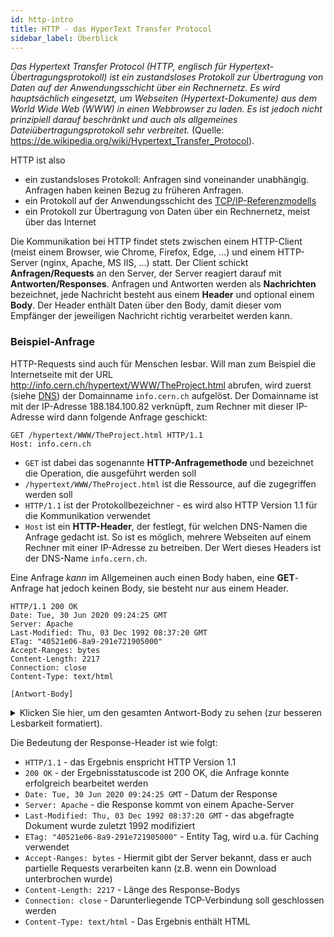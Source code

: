 ```yaml
---
id: http-intro
title: HTTP - das HyperText Transfer Protocol
sidebar_label: Überblick
---
```


*Das Hypertext Transfer Protocol (HTTP, englisch für Hypertext-Übertragungsprotokoll) ist ein* 
*zustandsloses Protokoll zur Übertragung von Daten auf der Anwendungsschicht über ein Rechnernetz.* 
*Es wird hauptsächlich eingesetzt, um Webseiten (Hypertext-Dokumente) aus dem World Wide Web (WWW)* 
*in einen Webbrowser zu laden. Es ist jedoch nicht prinzipiell darauf beschränkt und auch als*
*allgemeines Dateiübertragungsprotokoll sehr verbreitet.*
(Quelle: https://de.wikipedia.org/wiki/Hypertext_Transfer_Protocol).

HTTP ist also
- ein zustandsloses Protokoll: Anfragen sind voneinander unabhängig. Anfragen haben keinen Bezug zu früheren Anfragen.
- ein Protokoll auf der Anwendungsschicht des [TCP/IP-Referenzmodells](intro-protocols)
- ein Protokoll zur Übertragung von Daten über ein Rechnernetz, meist über das Internet

Die Kommunikation bei HTTP findet stets zwischen einem HTTP-Client (meist einem Browser, wie
Chrome, Firefox, Edge, ...) und einem HTTP-Server (nginx, Apache, MS IIS, ...) statt. Der Client
schickt **Anfragen/Requests** an den Server, der Server reagiert darauf mit **Antworten/Responses**.
Anfragen und Antworten werden als **Nachrichten** bezeichnet, jede Nachricht besteht aus einem 
**Header** und optional einem **Body**. Der Header enthält Daten über den Body, damit dieser vom Empfänger
der jeweiligen Nachricht richtig verarbeitet werden kann.

### Beispiel-Anfrage
HTTP-Requests sind auch für Menschen lesbar. Will man zum Beispiel die Internetseite mit
der URL http://info.cern.ch/hypertext/WWW/TheProject.html abrufen, wird zuerst (siehe [DNS](intro-dns))
der Domainname `info.cern.ch` aufgelöst. Der Domainname ist mit der IP-Adresse 188.184.100.82
verknüpft, zum Rechner mit dieser IP-Adresse wird dann folgende Anfrage geschickt:
```
GET /hypertext/WWW/TheProject.html HTTP/1.1
Host: info.cern.ch
```

- `GET` ist dabei das sogenannte **HTTP-Anfragemethode** und bezeichnet die Operation, die ausgeführt werden soll
- `/hypertext/WWW/TheProject.html` ist die Ressource, auf die zugegriffen werden soll
- `HTTP/1.1` ist der Protokollbezeichner - es wird also HTTP Version 1.1 für die Kommunikation verwendet
- `Host` ist ein **HTTP-Header**, der festlegt, für welchen DNS-Namen die Anfrage gedacht ist. So ist es möglich, mehrere Webseiten auf einem Rechner mit einer IP-Adresse zu betreiben. Der Wert dieses Headers ist der DNS-Name `info.cern.ch`.

Eine Anfrage *kann* im Allgemeinen auch einen Body haben, eine **GET**-Anfrage hat jedoch keinen Body, sie besteht nur aus
einem Header.

```
HTTP/1.1 200 OK 
Date: Tue, 30 Jun 2020 09:24:25 GMT  
Server: Apache  
Last-Modified: Thu, 03 Dec 1992 08:37:20 GMT  
ETag: "40521e06-8a9-291e721905000"   
Accept-Ranges: bytes  
Content-Length: 2217  
Connection: close  
Content-Type: text/html

[Antwort-Body]
```

<details>
<summary>Klicken Sie hier, um den gesamten Antwort-Body zu sehen (zur besseren Lesbarkeit formatiert).</summary>


```html
<HEADER>
  <TITLE>The World Wide Web project<TITLE> 
  <NEXTID N="55"> 
</HEADER> 
<BODY> 
  <H1>World Wide Web</H1>
  The WorldWideWeb (W3) is a wide-area<A NAME=0 HREF="WhatIs.html"> hypermedia</A> 
  information retrieval initiative aiming to give universal access to a large universe 
  of documents.
  <P> 
  Everything there is online about W3 is linked directly or indirectly to this document, 
  including an <A NAME=24 HREF="Summary.html">executive summary</A> of the project, 
  <A NAME=29 HREF="Administration/Mailing/Overview.html">Mailing lists</A> , 
  <A NAME=30 HREF="Policy.html">Policy</A> , November's  
  <A NAME=34 HREF="News/9211.html">W3  news</A> , 
  <A NAME=41 HREF="FAQ/List.html">Frequently Asked Questions</A> . 
  <DL> 
    <DT><A NAME=44 HREF="../DataSources/Top.html">What's out there?</A> 
    <DD> Pointers to the world's online information,
    <A NAME=45 HREF="../DataSources/bySubject/Overview.html"> subjects</A> , 
    <A NAME=z54 HREF="../DataSources/WWW/Servers.html">W3 servers</A>, etc. 

    <DT><A NAME=46 HREF="Help.html">Help</A> 
    <DD> on the browser you are using 

    <DT><A NAME=13 HREF="Status.html">Software Products</A> 
    <DD> A list of W3 project components and their current state. (e.g. 
    <A NAME=27 HREF="LineMode/Browser.html">Line Mode</A> ,X11 
    <A NAME=35 HREF="Status.html#35">Viola</A> ,  
    <A NAME=26 HREF="NeXT/WorldWideWeb.html">NeXTStep</A> , 
    <A NAME=25 HREF="Daemon/Overview.html">Servers</A> , 
    <A NAME=51 HREF="Tools/Overview.html">Tools</A> ,
    <A NAME=53 HREF="MailRobot/Overview.html"> Mail robot</A> ,
    <A NAME=52 HREF="Status.html#57"> Library</A> ) 
    
    <DT><A NAME=47 HREF="Technical.html">Technical</A> 
    <DD> Details of protocols, formats, program internals etc 

    <DT><A NAME=40 HREF="Bibliography.html">Bibliography</A> 
    <DD> Paper documentation on  W3 and references. 

    <DT><A NAME=14 HREF="People.html">People</A> 
    <DD> A list of some people involved in the project. 

    <DT><A NAME=15 HREF="History.html">History</A> 
    <DD> A summary of the history of the project. 

    <DT><A NAME=37 HREF="Helping.html">How can I help</A> ? 
    <DD> If you would like to support the web.. 

    <DT><A NAME=48 HREF="../README.html">Getting code</A> 
    <DD> Getting the code by
    <A NAME=49 HREF="LineMode/Defaults/Distribution.html"> anonymous FTP</A> , etc.</A>
  </DL>
</BODY>
```
</details>

Die Bedeutung der Response-Header ist wie folgt:
- `HTTP/1.1` - das Ergebnis enspricht HTTP Version 1.1
- `200 OK` - der Ergebnisstatuscode ist 200 OK, die Anfrage konnte erfolgreich bearbeitet werden
- `Date: Tue, 30 Jun 2020 09:24:25 GMT` - Datum der Response
- `Server: Apache` - die Response kommt von einem Apache-Server
- `Last-Modified: Thu, 03 Dec 1992 08:37:20 GMT` - das abgefragte Dokument wurde zuletzt 1992 modifiziert
- `ETag: "40521e06-8a9-291e721905000"` - Entity Tag, wird u.a. für Caching verwendet
- `Accept-Ranges: bytes` - Hiermit gibt der Server bekannt, dass er auch partielle Requests verarbeiten kann (z.B. wenn ein Download unterbrochen wurde)
- `Content-Length: 2217` - Länge des Response-Bodys
- `Connection: close` - Darunterliegende TCP-Verbindung soll geschlossen werden
- `Content-Type: text/html` - Das Ergebnis enthält HTML